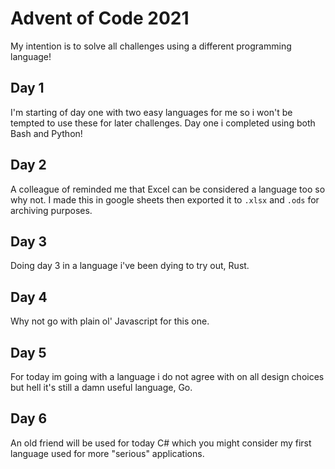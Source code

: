 # Advent of Code 2021

My intention is to solve all challenges using a different programming language!

## Day 1
I'm starting of day one with two easy languages for me so i won't be tempted to use these for later challenges.
Day one i completed using both Bash and Python!

## Day 2
A colleague of reminded me that Excel can be considered a language too so why not.
I made this in google sheets then exported it to `.xlsx` and `.ods` for archiving purposes.

## Day 3
Doing day 3 in a language i've been dying to try out, Rust.

## Day 4
Why not go with plain ol' Javascript for this one.

## Day 5
For today im going with a language i do not agree with on all design choices but hell it's still a damn useful language, Go.

## Day 6
An old friend will be used for today C# which you might consider my first language used for more "serious" applications.

